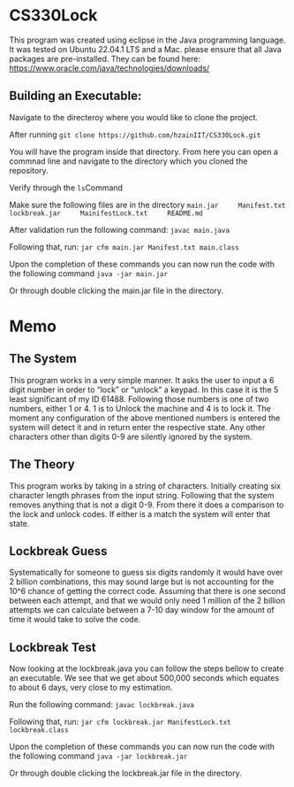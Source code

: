 # CS330Lock

This program was created using eclipse in the Java programming language. It was tested on Ubuntu 22.04.1 LTS and a Mac. please ensure that all Java packages are pre-installed. They can be found here: https://www.oracle.com/java/technologies/downloads/

## Building an Executable: 
Navigate to the directeroy where you would like to clone the project.

After running 
`git clone https://github.com/hzainIIT/CS330Lock.git`

You will have the program inside that directory.
From here you can open a commnad line and navigate to the directory which you cloned the repository. 

Verify through the `ls`Command 

Make sure the following files are in the directory
`main.jar     Manifest.txt      lockbreak.jar     MainifestLock.txt     README.md`

After validation run the following command:
`javac main.java`

Following that, run:
`jar cfm main.jar Manifest.txt main.class`

Upon the completion of these commands you can now run the code with the following command
`java -jar main.jar`

Or through double clicking the main.jar file in the directory.

# Memo
## The System
This program works in a very simple manner. It asks the user to input a 6 digit number in order to “lock” or “unlock” a keypad. In this case it is the 5 least significant of my ID 61488.
Following those numbers is one of two numbers, either 1 or 4. 1 is to Unlock the machine and 4 is to lock it. 
The moment any configuration of the above mentioned numbers is entered the system will detect it and in return enter the respective state. Any other characters other than digits 0-9 are silently ignored by the system.

## The Theory
This program works by taking in a string of characters. Initially creating six character length phrases from the input string. Following that the system removes anything that is not a digit 0-9. From there it does a comparison to the lock and unlock codes. If either is a match the system will enter that state. 

## Lockbreak Guess
Systematically for someone to guess six digits randomly it would have over 2 billion combinations, this may sound large but is not accounting for the 10^6 chance of getting the correct code. Assuming that there is one second between each attempt, and that we would only need 1 million of the 2 billion attempts we can calculate between a 7-10 day window for the amount of time it would take to solve the code. 

## Lockbreak Test
Now looking at the lockbreak.java you can follow the steps bellow to create an executable. We see that we get about 500,000 seconds which equates to about 6 days, very close to my estimation. 

Run the following command:
`javac lockbreak.java`

Following that, run:
`jar cfm lockbreak.jar ManifestLock.txt lockbreak.class`

Upon the completion of these commands you can now run the code with the following command
`java -jar lockbreak.jar`

Or through double clicking the lockbreak.jar file in the directory.

